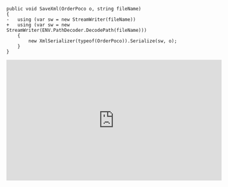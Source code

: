 
```csdiff
public void SaveXml(OrderPoco o, string fileName)
{
-   using (var sw = new StreamWriter(fileName))
+   using (var sw = new StreamWriter(ENV.PathDecoder.DecodePath(fileName)))
    {
        new XmlSerializer(typeof(OrderPoco)).Serialize(sw, o);
    }
}
```

<iframe width="560" height="315" src="https://www.youtube.com/embed/XaZeNLnXtcQ?list=PL1DEQjXG2xnIpyKeZmM66PL2bbuUyhyNE" frameborder="0" allowfullscreen></iframe>